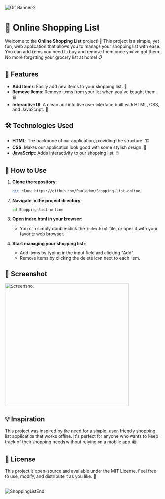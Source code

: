 ![Gif Banner-2](https://github.com/user-attachments/assets/87f97e24-70bd-455f-b2f7-42f4a7d86cc2)

# 🛒 Online Shopping List

Welcome to the **Online Shopping List** project! 🌟 This project is a simple, yet fun, web application that allows you to manage your shopping list with ease. You can add items you need to buy and remove them once you've got them. No more forgetting your grocery list at home! 📋

## 🚀 Features

- **Add Items**: Easily add new items to your shopping list. 📝
- **Remove Items**: Remove items from your list when you've bought them. 🗑️
- **Interactive UI**: A clean and intuitive user interface built with HTML, CSS, and JavaScript. 🎨

## 🛠️ Technologies Used

- **HTML**: The backbone of our application, providing the structure. 🏗️
- **CSS**: Makes our application look good with some stylish design. 💅
- **JavaScript**: Adds interactivity to our shopping list. 🖱️

## 🎉 How to Use

1. **Clone the repository**:
   ```bash
   git clone https://github.com/PaulaHum/Shopping-list-online

2. **Navigate to the project directory**:
   ```bash
   cd Shopping-list-online

3. **Open index.html in your browser**:
   - You can simply double-click the `index.html` file, or open it with your favorite web browser.

4. **Start managing your shopping list:**:
   - Add items by typing in the input field and clicking "Add".
   - Remove items by clicking the delete icon next to each item.
  
## 📸 Screenshot
<img width="400" alt="Screenshot" src="https://github.com/PaulaHum/Shopping-list-online/assets/156292388/ec64d8c6-a25f-40ab-a044-c3ecd814e08f">


## 💡 Inspiration
This project was inspired by the need for a simple, user-friendly shopping list application that works offline. It's perfect for anyone who wants to keep track of their shopping needs without relying on a mobile app. 🛍️

## 📜 License
This project is open-source and available under the MIT License. Feel free to use, modify, and distribute it as you like. 📄
<br></br>

![ShoppingListEnd](https://github.com/user-attachments/assets/21a427db-ccd0-4642-9ccb-60860d5ffa54)




